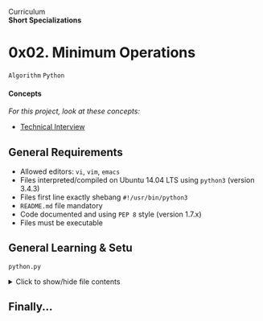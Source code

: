 Curriculum <br>
**Short Specializations** <br>

# 0x02. Minimum Operations

`Algorithm` `Python`

#### Concepts

_For this project, look at these concepts:_

* [Technical Interview](https://www.alx-intranet.hbtn.io/concepts/100005)

## General Requirements

* Allowed editors: `vi`, `vim`, `emacs`
* Files interpreted/compiled on Ubuntu 14.04 LTS using `python3` (version 3.4.3)
* Files first line exactly shebang `#!/usr/bin/python3`
* `README.md` file mandatory
* Code documented and using `PEP 8` style (version 1.7.x)
* Files must be executable

## General Learning & Setu

`python.py`
<details>
  <summary>Click to show/hide file contents</summary>

  ```python
  #!/usr/bin/env python3
  
  import sys, argv
  
  if __name__ == "__main__":

  class ClassAct:
  	pass

  def fn():
      pass
  ```
</details>

## Finally...

